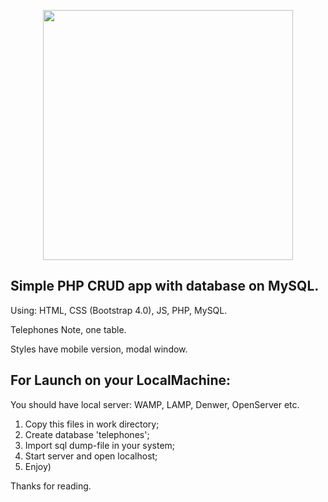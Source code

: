 <p align="center"><img src="https://res.cloudinary.com/dtfbvvkyp/image/upload/v1566331377/laravel-logolockup-cmyk-red.svg" width="400"></p>

## Simple PHP CRUD app with database on MySQL.

Using: HTML, CSS (Bootstrap 4.0), JS, PHP, MySQL.

Telephones Note, one table.

Styles have mobile version, modal window.

## For Launch on your LocalMachine:

You should have local server: WAMP, LAMP, Denwer, OpenServer etc.

1. Copy this files in work directory;
2. Create database 'telephones';
3. Import sql dump-file in your system;
4. Start server and open localhost;
5. Enjoy)

Thanks for reading.